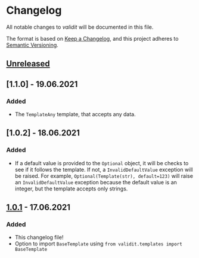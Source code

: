 # Changelog

All notable changes to *validit* will be documented in this file.

The format is based on [Keep a Changelog](https://keepachangelog.com/en/1.0.0/),
and this project adheres to [Semantic Versioning](https://semver.org/spec/v2.0.0.html).

## [Unreleased]

## [1.1.0] - 19.06.2021

### Added

- The `TemplateAny` template, that accepts any data.

## [1.0.2] - 18.06.2021

### Added

- If a default value is provided to the `Optional` object, it will be checks to
  see if it follows the template. If not, a `InvalidDefaultValue` exception will
  be raised. For example, `Optional(Template(str), default=123)` will raise an
  `InvalidDefaultValue` exception because the default value is an integer, but
  the template accepts only strings.

## [1.0.1] - 17.06.2021

### Added

- This changelog file!
- Option to import `BaseTemplate` using `from validit.templates import BaseTemplate`

[Unreleased]: https://github.com/reala10n/validit/compare/v1.0.2...HEAD
[1.0.1]: https://github.com/reala10n/validit/compare/v1.0.1...v1.0.2
[1.0.1]: https://github.com/reala10n/validit/compare/v1.0.0...v1.0.1
[1.0.0]: https://github.com/reala10n/validit/releases/tag/v1.0.0
